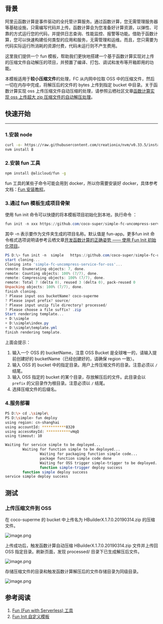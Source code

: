 <a name="QqxEg"></a>
## 背景

阿里云函数计算是事件驱动的全托管计算服务。通过函数计算，您无需管理服务器等基础设施，只需编写代码并上传。函数计算会为您准备好计算资源，以弹性、可靠的方式运行您的代码，并提供日志查询、性能监控、报警等功能。借助于函数计算，您可以快速构建任何类型的应用和服务，无需管理和运维。而且，您只需要为代码实际运行所消耗的资源付费，代码未运行则不产生费用。

这里我们提供一个 fun 模板，帮助我们更快地搭建一个基于函数计算实现对上传的压缩文件自动解压的项目，并预置了编译、打包、调试和发布等开箱即用的功能。

本模板适用于**较小压缩文件**的处理，FC 从内网中拉取 OSS 中的压缩文件，然后一切在内存中完成，将解压后的文件的 bytes 上传到指定 bucket 中目录。关于函数计算实现 oss 上传压缩文件自动压缩的处理，请参照云栖社区文章[函数计算实现 oss 上传超大 zip 压缩文件的自动解压处理](https://yq.aliyun.com/articles/680958)。

<a name="cAjUK"></a>
## 快速开始

---

<a name="lGvKc"></a>
### 1.安装 node 
```bash
curl -o- https://raw.githubusercontent.com/creationix/nvm/v0.33.5/install.sh | bash
nvm install 8
```

<a name="vYqDd"></a>
### 2.安装 fun 工具

```bash
npm install @alicloud/fun -g
```

fun 工具的某些子命令可能会用到 docker，所以你需要安装好 docker，具体参考文档：[Fun 安装教程](https://github.com/aliyun/fun/blob/master/docs/usage/installation-zh.md)。

<a name="dP8XW"></a>
### 3.通过 fun 模板生成项目骨架
使用 fun init 命令可以快捷的将本模板项目初始化到本地，执行命令 ：

```powershell
fun init -n xxx https://github.com/coco-super/simple-fc-uncompress-service-for-oss
```

其中 -n 表示要作为文件夹生成的项目名称。默认值是 fun-app。更多fun init 命令格式选项说明请参考云栖文章[开发函数计算的正确姿势 —— 使用 Fun Init 初始化项目](https://yq.aliyun.com/articles/674363)。

```powershell
PS D:\> fun init -n  simple   https://github.com/coco-super/simple-fc-uncompress-service-for-oss
start cloning...
Cloning into 'simple-fc-uncompress-service-for-oss'...
remote: Enumerating objects: 7, done.
remote: Counting objects: 100% (7/7), done.
remote: Compressing objects: 100% (7/7), done.
remote: Total 7 (delta 0), reused 3 (delta 0), pack-reused 0
Unpacking objects: 100% (7/7), done.
finish cloning.
? Please input oss bucketName? coco-superme
? Please input prefix? source/
? Please input unzip file directory? processed/
? Please choose a file suffix? .zip
Start rendering template...
+ D:\simple
+ D:\simple\index.py
+ D:\simple\template.yml
finish rendering template.
```

上面会提示：

1. 输入一个 OSS 的 bucketName，注意 OSS Bucket 是全球唯一的，请输入提前创建好的 bucketName（已经创建好的，请确保 region 一致）。
1. 输入 OSS 的 bucket 中的指定目录。用户上传压缩文件的目录。注意必须以 `/` 结尾。
1. 输入 OSS 指定的 bucket 的某个目录，存放解压后的文件。此目录会以 `prefix` 的父目录作为根目录。注意必须以 `/` 结尾。
1. 选择压缩文件的后缀名。

<a name="ECcD2"></a>
### 4.服务部署

```bash
PS D:\> cd .\simple\
PS D:\simple> fun deploy
using region: cn-shanghai
using accountId: ***********8320
using accessKeyId: ***********vHqQ
using timeout: 10

Waiting for service simple to be deployed...
        Waiting for function simple to be deployed...
                Waiting for packaging function simple code...
                package function simple code done
                Waiting for OSS trigger simple-trigger to be deployed...
                function simple-trigger deploy success
        function simple deploy success
service simple deploy success
```

<a name="qGibX"></a>
## 测试
<a name="rgcDQ"></a>
### 上传压缩文件到 OSS
在 coco-superme 的 bucket 中上传名为 HBuilderX.1.7.0.20190314.zip 的压缩文件。

![image.png](http://cdn-trigger.sunfeiyu.top/img/1558971895176-b6998199-a87f-4c3a-850f-fdfccd09c672.png?Expires=1558977072&OSSAccessKeyId=TMP.AgFo55tRmQU7S8oaW2kM7lMv3gox0FNNyekQhFhyOH1MijeRHxwXHF6lDljTAAAwLAIUCoh6LVBo8CAG4p5kwqbRHpKLvTQCFGqJVJZpEhucGmW8Xn0xIiBY-lyw&Signature=r4pXqxxqyrkGdvrya4DK1JniIxc%3D)


上传成功后，触发函数计算自动压缩 HBuilderX.1.7.0.20190314.zip 文件并上传回 OSS 指定目录。刷新页面，发现 processed/ 目录下已生成解压后文件。

![image.png](http://cdn-trigger.sunfeiyu.top/img/1558972696484-cd92d727-9414-45ab-b8ca-26dd13a0c406.png?Expires=1558977101&OSSAccessKeyId=TMP.AgFo55tRmQU7S8oaW2kM7lMv3gox0FNNyekQhFhyOH1MijeRHxwXHF6lDljTAAAwLAIUCoh6LVBo8CAG4p5kwqbRHpKLvTQCFGqJVJZpEhucGmW8Xn0xIiBY-lyw&Signature=KURqLJ7G7BEGU7he%2FOVv38XI1R0%3D)


存储压缩文件的目录和触发函数计算解压后的文件存储目录为同级目录。

![image.png](http://cdn-trigger.sunfeiyu.top/img/1558972782012-98950807-e2b8-4c38-9f36-36ecd0421b75.png?Expires=1558977127&OSSAccessKeyId=TMP.AgFo55tRmQU7S8oaW2kM7lMv3gox0FNNyekQhFhyOH1MijeRHxwXHF6lDljTAAAwLAIUCoh6LVBo8CAG4p5kwqbRHpKLvTQCFGqJVJZpEhucGmW8Xn0xIiBY-lyw&Signature=3NCjYLxe5G%2FYkyOh%2FQnfp7NtYng%3D)
<a name="2473ec5a"></a>
## 
<a name="PF9c6"></a>
## 参考阅读

1. [Fun (Fun with Serverless) 工具](https://github.com/aliyun/fun/)
1. [Fun Init 自定义模板](https://yq.aliyun.com/articles/674364)